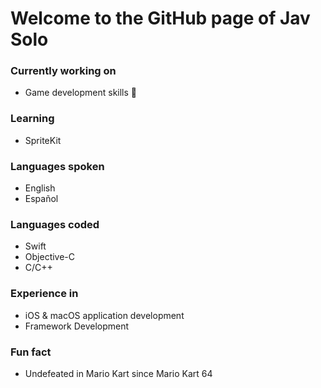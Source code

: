 <!--
**jav-solo/jav-solo** is a ✨ _special_ ✨ repository because its `README.md` (this file) appears on your GitHub profile.

Here are some ideas to get you started:

- 🔭 I’m currently working on ...
- 🌱 I’m currently learning ...
- 👯 I’m looking to collaborate on ...
- 🤔 I’m looking for help with ...
- 💬 Ask me about ...
- 📫 How to reach me: ...
- 😄 Pronouns: ...
- ⚡ Fun fact: ...
-->

# Welcome to the GitHub page of Jav Solo

### Currently working on
- Game development skills 👾

### Learning
- SpriteKit

### Languages spoken
- English
- Español

### Languages coded
- Swift
- Objective-C
- C/C++

### Experience in
- iOS & macOS application development
- Framework Development

### Fun fact
- Undefeated in Mario Kart since Mario Kart 64
